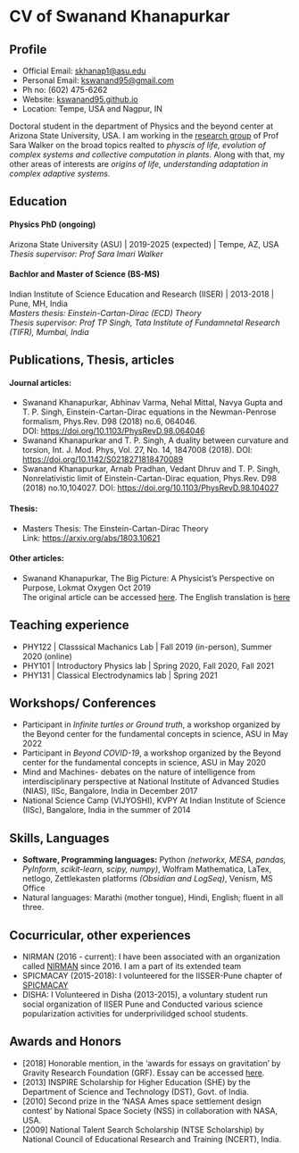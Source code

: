 
# CV of Swanand Khanapurkar

## Profile

- Official Email: <skhanap1@asu.edu>
- Personal Email: <kswanand95@gmail.com>
- Ph no: (602) 475-6262
- Website: [kswanand95.github.io](http://kswanand95.github.io)
- Location: Tempe, USA and Nagpur, IN


Doctoral student in the department of Physics and the beyond center at Arizona State University, USA. I am working in the [research group](http://emergence.asu.edu/) of Prof Sara Walker on the broad topics realted to *physcis of life, evolution of complex systems and collective computation in plants.* Along with that, my other areas of interests are *origins of life, understanding adaptation in complex adaptive systems.*

## Education
#### Physics PhD (ongoing)
Arizona State University (ASU) | 2019-2025 (expected) | Tempe, AZ, USA    
*Thesis supervisor: Prof Sara Imari Walker*

#### Bachlor and Master of Science (BS-MS) 
Indian Institute of Science Education and Research (IISER) | 2013-2018 | Pune, MH, India  
*Masters thesis: Einstein-Cartan-Dirac (ECD) Theory*  
*Thesis supervisor: Prof TP Singh, Tata Institute of Fundamnetal Research (TIFR), Mumbai, India*

## Publications, Thesis, articles

#### Journal articles:
- Swanand Khanapurkar, Abhinav Varma, Nehal Mittal, Navya Gupta and T. P. Singh, Einstein-Cartan-Dirac equations in the Newman-Penrose formalism, Phys.Rev. D98 (2018) no.6, 064046.  
DOI: https://doi.org/10.1103/PhysRevD.98.064046
- Swanand Khanapurkar and T. P. Singh, A duality between curvature and torsion, Int. J. Mod. Phys, Vol. 27, No. 14, 1847008 (2018). DOI: https://doi.org/10.1142/S0218271818470089
- Swanand Khanapurkar, Arnab Pradhan, Vedant Dhruv and T. P. Singh, Nonrelativistic limit of Einstein-Cartan-Dirac equation, Phys.Rev. D98 (2018) no.10,104027. DOI: https://doi.org/10.1103/PhysRevD.98.104027

#### Thesis:
- Masters Thesis: The Einstein-Cartan-Dirac Theory  
Link: https://arxiv.org/abs/1803.10621

#### Other articles:
- Swanand Khanapurkar, The Big Picture: A Physicist’s Perspective on Purpose, Lokmat Oxygen Oct 2019  
The original article can be accessed [here](https://nirman.mkcl.org/user/pages/doc/52_Swananad%20Khanapurkar.jpg). The English translation is [here](https://contact-nirman.medium.com/the-big-picture-a-physicists-perspective-on-purpose-2e5fd5c3e5a2)

## Teaching experience
- PHY122 | Classsical Machanics Lab | Fall 2019 (in-person), Summer 2020 (online)  
- PHY101 | Introductory Physics lab | Spring 2020, Fall 2020, Fall 2021  
- PHY131 | Classical Electrodynamics lab | Spring 2021 


## Workshops/ Conferences
- Participant in *Infinite turtles or Ground truth*, a workshop organized by the Beyond center for the fundamental concepts in science, ASU in May 2022
- Participant in *Beyond COVID-19*, a workshop organized by the Beyond center for the fundamental concepts in science, ASU in May 2020
- Mind and Machines- debates on the nature of intelligence from interdisciplinary perspective at National Institute of Advanced Studies (NIAS), IISc, Bangalore, India in December 2017
- National Science Camp (VIJYOSHI), KVPY At Indian Institute of Science (IISc), Bangalore, India in the summer of 2014


## Skills, Languages 
- **Software, Programming languages:** Python *(networkx, MESA, pandas, PyInform, scikit-learn, scipy, numpy)*, Wolfram Mathematica, LaTex, netlogo, Zettlekasten platforms *(Obsidian and LogSeq)*, Venism, MS Office
- Natural languages: Marathi (mother tongue), Hindi, English; fluent in all three.


## Cocurricular, other experiences
- NIRMAN (2016 - current): I have been associated with an organization called [NIRMAN](https://nirman.mkcl.org/) since 2016. I am a part of its extended team
- SPICMACAY (2015-2018): I volunteered for the IISSER-Pune chapter of [SPICMACAY](https://spicmacay.org/)
- DISHA: I Volunteered in Disha (2013-2015), a voluntary student run social organization of IISER Pune and Conducted various science popularization activities for underprivilidged school students.

## Awards and Honors
- [2018] Honorable mention, in the ‘awards for essays on gravitation’
by Gravity Research Foundation (GRF). Essay can be accessed [here](https://arxiv.org/abs/1804.00167).
- [2013] INSPIRE Scholarship for Higher Education (SHE)
by the Department of Science and Technology (DST), Govt. of India.
- [2010] Second prize in the ‘NASA Ames space settlement design contest’
by National Space Society (NSS) in collaboration with NASA, USA.
- [2009] National Talent Search Scholarship (NTSE Scholarship)
by National Council of Educational Research and Training (NCERT), India.

